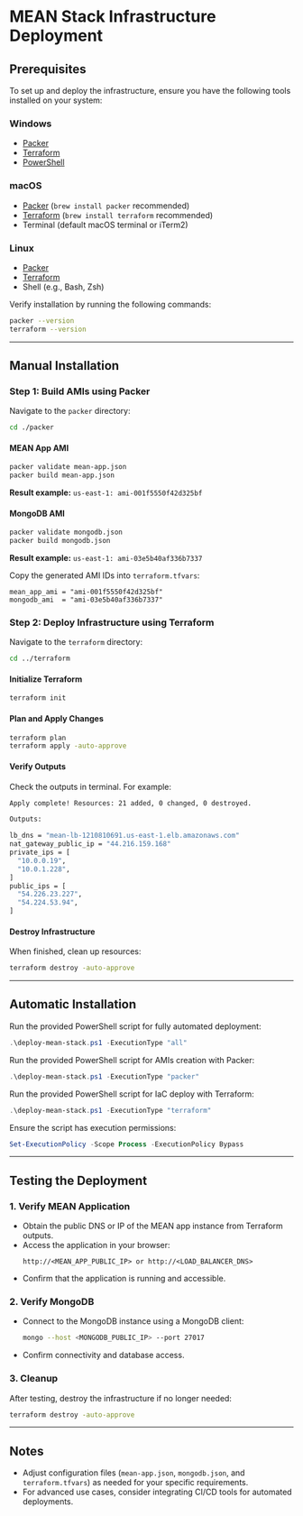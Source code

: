 # MEAN Stack Infrastructure Deployment

## Prerequisites
To set up and deploy the infrastructure, ensure you have the following tools installed on your system:

### Windows
- [Packer](https://developer.hashicorp.com/packer/downloads)
- [Terraform](https://developer.hashicorp.com/terraform/downloads)
- [PowerShell](https://learn.microsoft.com/en-us/powershell/)

### macOS
- [Packer](https://developer.hashicorp.com/packer/downloads) (`brew install packer` recommended)
- [Terraform](https://developer.hashicorp.com/terraform/downloads) (`brew install terraform` recommended)
- Terminal (default macOS terminal or iTerm2)

### Linux
- [Packer](https://developer.hashicorp.com/packer/downloads)
- [Terraform](https://developer.hashicorp.com/terraform/downloads)
- Shell (e.g., Bash, Zsh)

Verify installation by running the following commands:
```bash
packer --version
terraform --version
```

---

## Manual Installation

### Step 1: Build AMIs using Packer
Navigate to the `packer` directory:
```bash
cd ./packer
```

#### MEAN App AMI
```bash
packer validate mean-app.json
packer build mean-app.json
```
**Result example:** `us-east-1: ami-001f5550f42d325bf`

#### MongoDB AMI
```bash
packer validate mongodb.json
packer build mongodb.json
```
**Result example:** `us-east-1: ami-03e5b40af336b7337`

Copy the generated AMI IDs into `terraform.tfvars`:
```hcl
mean_app_ami = "ami-001f5550f42d325bf"
mongodb_ami  = "ami-03e5b40af336b7337"
```

### Step 2: Deploy Infrastructure using Terraform
Navigate to the `terraform` directory:
```bash
cd ../terraform
```

#### Initialize Terraform
```bash
terraform init
```

#### Plan and Apply Changes
```bash
terraform plan
terraform apply -auto-approve
```

#### Verify Outputs
Check the outputs in terminal. For example:
```bash
Apply complete! Resources: 21 added, 0 changed, 0 destroyed.

Outputs:

lb_dns = "mean-lb-1210810691.us-east-1.elb.amazonaws.com"
nat_gateway_public_ip = "44.216.159.168"
private_ips = [
  "10.0.0.19",
  "10.0.1.228",
]
public_ips = [
  "54.226.23.227",
  "54.224.53.94",
]
```

#### Destroy Infrastructure
When finished, clean up resources:
```bash
terraform destroy -auto-approve
```

---

## Automatic Installation

Run the provided PowerShell script for fully automated deployment:
```powershell
.\deploy-mean-stack.ps1 -ExecutionType "all"
```
Run the provided PowerShell script for AMIs creation with Packer:
```powershell
.\deploy-mean-stack.ps1 -ExecutionType "packer"
```
Run the provided PowerShell script for IaC deploy with Terraform:
```powershell
.\deploy-mean-stack.ps1 -ExecutionType "terraform"
```
Ensure the script has execution permissions:
```powershell
Set-ExecutionPolicy -Scope Process -ExecutionPolicy Bypass
```

---

## Testing the Deployment

### 1. Verify MEAN Application
- Obtain the public DNS or IP of the MEAN app instance from Terraform outputs.
- Access the application in your browser:
  ```
  http://<MEAN_APP_PUBLIC_IP> or http://<LOAD_BALANCER_DNS>
  ```
- Confirm that the application is running and accessible.

### 2. Verify MongoDB
- Connect to the MongoDB instance using a MongoDB client:
  ```bash
  mongo --host <MONGODB_PUBLIC_IP> --port 27017
  ```
- Confirm connectivity and database access.

### 3. Cleanup
After testing, destroy the infrastructure if no longer needed:
```bash
terraform destroy -auto-approve
```

---

## Notes
- Adjust configuration files (`mean-app.json`, `mongodb.json`, and `terraform.tfvars`) as needed for your specific requirements.
- For advanced use cases, consider integrating CI/CD tools for automated deployments.
